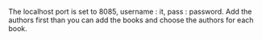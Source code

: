 The localhost port is set to 8085, username : it, pass : password. 
Add the authors first than you can add the books and choose the authors for each book. 

